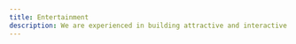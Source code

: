 ```yaml
---
title: Entertainment
description: We are experienced in building attractive and interactive solutions which allow people to make their life more interesting and involve them in different activities.
---
```


